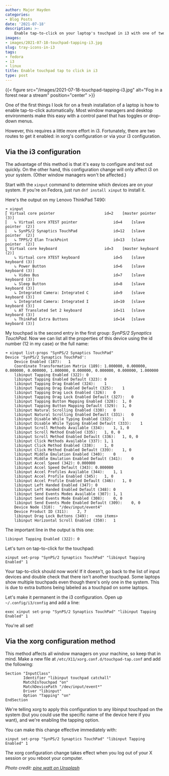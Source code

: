 ```yaml
---
author: Major Hayden
categories:
- Blog Posts
date: '2021-07-18'
description: >-
    Enable tap-to-click on your laptop's touchpad in i3 with one of two methods. 💻
images:
- images/2021-07-18-touchpad-tapping-i3.jpg
slug: tray-icons-in-i3
tags:
- fedora
- i3
- linux
title: Enable touchpad tap to click in i3
type: post
---
```


{{< figure src="/images/2021-07-18-touchpad-tapping-i3.jpg" alt="Fog in a forest near a stream" position="center" >}}

One of the first things I look for on a fresh installation of a laptop is how to
enable tap-to-click automatically. Most window managers and desktop environments
make this easy with a control panel that has toggles or drop-down menus.

However, this requires a little more effort in i3. Fortunately, there are two
routes to get it enabled: in xorg's configuration or via your i3 configuration.

## Via the i3 configuration

The advantage of this method is that it's easy to configure and test out
quickly. On the other hand, this configuration change will only affect i3 on
your system. (Other window managers won't be affected.)

Start with the `xinput` command to determine which devices are on your system.
If you're on Fedora, just run `dnf install xinput` to install it.

Here's the output on my Lenovo ThinkPad T490:

```console
➜ xinput
⎡ Virtual core pointer                    	id=2	[master pointer  (3)]
⎜   ↳ Virtual core XTEST pointer              	id=4	[slave  pointer  (2)]
⎜   ↳ SynPS/2 Synaptics TouchPad              	id=12	[slave  pointer  (2)]
⎜   ↳ TPPS/2 Elan TrackPoint                  	id=13	[slave  pointer  (2)]
⎣ Virtual core keyboard                   	id=3	[master keyboard (2)]
    ↳ Virtual core XTEST keyboard             	id=5	[slave  keyboard (3)]
    ↳ Power Button                            	id=6	[slave  keyboard (3)]
    ↳ Video Bus                               	id=7	[slave  keyboard (3)]
    ↳ Sleep Button                            	id=8	[slave  keyboard (3)]
    ↳ Integrated Camera: Integrated C         	id=9	[slave  keyboard (3)]
    ↳ Integrated Camera: Integrated I         	id=10	[slave  keyboard (3)]
    ↳ AT Translated Set 2 keyboard            	id=11	[slave  keyboard (3)]
    ↳ ThinkPad Extra Buttons                  	id=14	[slave  keyboard (3)]
```

My touchpad is the second entry in the first group: _SynPS/2 Synaptics
TouchPad_. Now we can list all the properties of this device using the id number
(12 in my case) or the full name:

```console
➜ xinput list-props "SynPS/2 Synaptics TouchPad"
Device 'SynPS/2 Synaptics TouchPad':
	Device Enabled (187):	1
	Coordinate Transformation Matrix (189):	1.000000, 0.000000, 0.000000, 0.000000, 1.000000, 0.000000, 0.000000, 0.000000, 1.000000
	libinput Tapping Enabled (322):	0
	libinput Tapping Enabled Default (323):	0
	libinput Tapping Drag Enabled (324):	1
	libinput Tapping Drag Enabled Default (325):	1
	libinput Tapping Drag Lock Enabled (326):	0
	libinput Tapping Drag Lock Enabled Default (327):	0
	libinput Tapping Button Mapping Enabled (328):	1, 0
	libinput Tapping Button Mapping Default (329):	1, 0
	libinput Natural Scrolling Enabled (330):	0
	libinput Natural Scrolling Enabled Default (331):	0
	libinput Disable While Typing Enabled (332):	1
	libinput Disable While Typing Enabled Default (333):	1
	libinput Scroll Methods Available (334):	1, 1, 0
	libinput Scroll Method Enabled (335):	1, 0, 0
	libinput Scroll Method Enabled Default (336):	1, 0, 0
	libinput Click Methods Available (337):	1, 1
	libinput Click Method Enabled (338):	1, 0
	libinput Click Method Enabled Default (339):	1, 0
	libinput Middle Emulation Enabled (340):	0
	libinput Middle Emulation Enabled Default (341):	0
	libinput Accel Speed (342):	0.000000
	libinput Accel Speed Default (343):	0.000000
	libinput Accel Profiles Available (344):	1, 1
	libinput Accel Profile Enabled (345):	1, 0
	libinput Accel Profile Enabled Default (346):	1, 0
	libinput Left Handed Enabled (347):	0
	libinput Left Handed Enabled Default (348):	0
	libinput Send Events Modes Available (307):	1, 1
	libinput Send Events Mode Enabled (308):	0, 0
	libinput Send Events Mode Enabled Default (309):	0, 0
	Device Node (310):	"/dev/input/event4"
	Device Product ID (311):	2, 7
	libinput Drag Lock Buttons (349):	<no items>
	libinput Horizontal Scroll Enabled (350):	1
```

The important line in the output is this one:

```console
libinput Tapping Enabled (322):	0
```

Let's turn on tap-to-click for the touchpad:

```console
xinput set-prop "SynPS/2 Synaptics TouchPad" "libinput Tapping Enabled" 1
```

Your tap-to-click should now work! If it doesn't, go back to the list of input
devices and double check that there isn't another touchpad. Some laptops show
multiple touchpads even though there's only one in the system. This is due to
extra buttons being labeled as a touchpad on some laptops.

Let's make it permanent in the i3 configuration. Open up `~/.config/i3/config`
and add a line:

```text
exec xinput set-prop "SynPS/2 Synaptics TouchPad" "libinput Tapping Enabled" 1
```

You're all set!

## Via the xorg configuration method

This method affects all window managers on your machine, so keep that in mind.
Make a new file at `/etc/X11/xorg.conf.d/touchpad-tap.conf` and add the
following:

```text
Section "InputClass"
        Identifier "libinput touchpad catchall"
        MatchIsTouchpad "on"
        MatchDevicePath "/dev/input/event*"
        Driver "libinput"
        Option "Tapping" "on"
EndSection
```

We're telling xorg to apply this configuration to any libinput touchpad on the
system (but you could use the specific name of the device here if you want), and
we're enabling the tapping option.

You can make this change effective immediately with:

```console
xinput set-prop "SynPS/2 Synaptics TouchPad" "libinput Tapping Enabled" 1
```

The xorg configuration change takes effect when you log out of your X session or
you reboot your computer.

*Photo credit: [pine watt on Unsplash](https://unsplash.com/photos/2Hzmz15wGik)*
